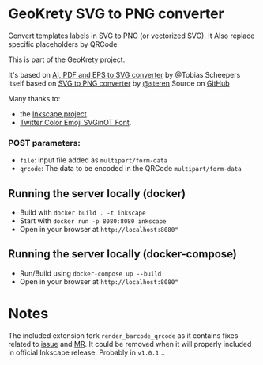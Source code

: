 # GeoKrety SVG to PNG converter
Convert templates labels in SVG to PNG (or vectorized SVG).
It Also replace specific placeholders by QRCode

This is part of the GeoKrety project.

It's based  on [AI, PDF and EPS to SVG converter](https://github.com/theveloped/inkscape) by @Tobias Scheepers
itself based on [SVG to PNG converter](https://github.com/as-a-service/inkscape) by [@steren](https://twitter.com/steren)
Source on <a href="https://github.com/geokrety/geokrety-svg-to-png">GitHub</a></p>

Many thanks to:
* the [Inkscape project](https://inkscape.org/).
* [Twitter Color Emoji SVGinOT Font](https://github.com/eosrei/twemoji-color-font).

### POST parameters:

* `file`: input file added as `multipart/form-data`
* `qrcode`: The data to be encoded in the QRCode `multipart/form-data`

## Running the server locally (docker)

* Build with `docker build . -t inkscape`
* Start with `docker run -p 8080:8080 inkscape`
* Open in your browser at `http://localhost:8080"`

## Running the server locally (docker-compose)

* Run/Build using `docker-compose up --build`
* Open in your browser at `http://localhost:8080"`

# Notes
The included extension fork `render_barcode_qrcode` as it contains fixes related
to [issue](https://gitlab.com/inkscape/extensions/-/issues/280) and
[MR](https://gitlab.com/inkscape/extensions/-/merge_requests/216).
It could be removed when it will properly included in official Inkscape release.
Probably in `v1.0.1`…
